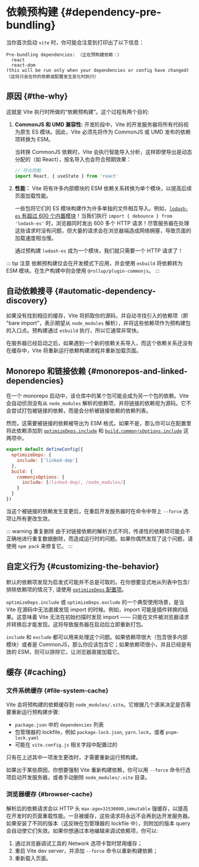 # 依赖预构建 {#dependency-pre-bundling}

当你首次启动 `vite` 时，你可能会注意到打印出了以下信息：

```
Pre-bundling dependencies: （正在预构建依赖：）
  react
  react-dom
(this will be run only when your dependencies or config have changed)（这将只会在你的依赖或配置发生变化时执行）
```

## 原因 {#the-why}

这就是 Vite 执行时所做的“依赖预构建”。这个过程有两个目的:

1. **CommonJS 和 UMD 兼容性:** 开发阶段中，Vite 的开发服务器将所有代码视为原生 ES 模块。因此，Vite 必须先将作为 CommonJS 或 UMD 发布的依赖项转换为 ESM。

   当转换 CommonJS 依赖时，Vite 会执行智能导入分析，这样即使导出是动态分配的（如 React），按名导入也会符合预期效果：

   ```js
   // 符合预期
   import React, { useState } from 'react'
   ```

2. **性能：** Vite 将有许多内部模块的 ESM 依赖关系转换为单个模块，以提高后续页面加载性能。

   一些包将它们的 ES 模块构建作为许多单独的文件相互导入。例如，[`lodash-es` 有超过 600 个内置模块](https://unpkg.com/browse/lodash-es/)！当我们执行 `import { debounce } from 'lodash-es'` 时，浏览器同时发出 600 多个 HTTP 请求！尽管服务器在处理这些请求时没有问题，但大量的请求会在浏览器端造成网络拥塞，导致页面的加载速度相当慢。

   通过预构建 `lodash-es` 成为一个模块，我们就只需要一个 HTTP 请求了！

::: tip 注意
依赖预构建仅会在开发模式下应用，并会使用 `esbuild` 将依赖转为 ESM 模块。在生产构建中则会使用 `@rollup/plugin-commonjs`。
:::

## 自动依赖搜寻 {#automatic-dependency-discovery}

如果没有找到相应的缓存，Vite 将抓取你的源码，并自动寻找引入的依赖项（即 "bare import"，表示期望从 `node_modules` 解析），并将这些依赖项作为预构建包的入口点。预构建通过 `esbuild` 执行，所以它通常非常快。

在服务器已经启动之后，如果遇到一个新的依赖关系导入，而这个依赖关系还没有在缓存中，Vite 将重新运行依赖构建进程并重新加载页面。

## Monorepo 和链接依赖 {#monorepos-and-linked-dependencies}

在一个 monorepo 启动中，该仓库中的某个包可能会成为另一个包的依赖。Vite 会自动侦测没有从 `node_modules` 解析的依赖项，并将链接的依赖视为源码。它不会尝试打包被链接的依赖，而是会分析被链接依赖的依赖列表。

然而，这需要被链接的依赖被导出为 ESM 格式。如果不是，那么你可以在配置里将此依赖添加到 [`optimizeDeps.include`](/config/dep-optimization-options.md#optimizedeps-include) 和 [`build.commonjsOptions.include`](/config/build-options.md#build-commonjsoptions) 这两项中。

```js
export default defineConfig({
  optimizeDeps: {
    include: ['linked-dep']
  },
  build: {
    commonjsOptions: {
      include: [/linked-dep/, /node_modules/]
    }
  }
})
```

当这个被链接的依赖发生变更后，在重启开发服务器时在命令中带上 `--force` 选项让所有更改生效。

::: warning 重复删除
由于对链接依赖的解析方式不同，传递性的依赖项可能会不正确地进行重复数据删除，而造成运行时的问题。如果你偶然发现了这个问题，请使用 `npm pack` 来修复它。
:::

## 自定义行为 {#customizing-the-behavior}

默认的依赖项发现为启发式可能并不总是可取的。在你想要显式地从列表中包含/排除依赖项的情况下, 请使用 [`optimizeDeps` 配置项](/config/dep-optimization-options.md)。

`optimizeDeps.include` 或 `optimizeDeps.exclude` 的一个典型使用场景，是当 Vite 在源码中无法直接发现 import 的时候。例如，import 可能是插件转换的结果。这意味着 Vite 无法在初始扫描时发现 import —— 只能在文件被浏览器请求并转换后才能发现。这将导致服务器在启动后立即重新打包。

`include` 和 `exclude` 都可以用来处理这个问题。如果依赖项很大（包含很多内部模块）或者是 CommonJS，那么你应该包含它；如果依赖项很小，并且已经是有效的 ESM，则可以排除它，让浏览器直接加载它。

## 缓存 {#caching}

### 文件系统缓存 {#file-system-cache}

Vite 会将预构建的依赖缓存到 `node_modules/.vite`。它根据几个源来决定是否需要重新运行预构建步骤:

- `package.json` 中的 `dependencies` 列表
- 包管理器的 lockfile，例如 `package-lock.json`, `yarn.lock`，或者 `pnpm-lock.yaml`
- 可能在 `vite.config.js` 相关字段中配置过的

只有在上述其中一项发生更改时，才需要重新运行预构建。

如果出于某些原因，你想要强制 Vite 重新构建依赖，你可以用 `--force` 命令行选项启动开发服务器，或者手动删除 `node_modules/.vite` 目录。

### 浏览器缓存 {#browser-cache}

解析后的依赖请求会以 HTTP 头 `max-age=31536000,immutable` 强缓存，以提高在开发时的页面重载性能。一旦被缓存，这些请求将永远不会再到达开发服务器。如果安装了不同的版本（这反映在包管理器的 lockfile 中），则附加的版本 query 会自动使它们失效。如果你想通过本地编辑来调试依赖项，你可以:

1. 通过浏览器调试工具的 Network 选项卡暂时禁用缓存；
2. 重启 Vite dev server，并添加 `--force` 命令以重新构建依赖；
3. 重新载入页面。
